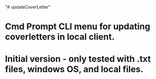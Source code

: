 "# updateCoverLetter" 
# Cmd Prompt CLI menu for updating coverletters in local client.
# Initial version - only tested with .txt files, windows OS, and local files.
